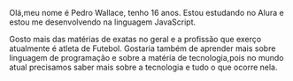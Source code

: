 Olá,meu nome é Pedro Wallace, tenho 16 anos.
Estou estudando no Alura e
estou me desenvolvendo na linguagem JavaScript.

Gosto mais das matérias de exatas no geral e
a profissão que exerço atualmente é atleta de Futebol.
Gostaria também de aprender mais sobre linguagem de programação e sobre a matéria de tecnologia,pois no mundo atual precisamos saber mais sobre a tecnologia e tudo o que ocorre nela.
